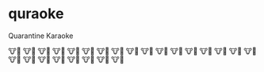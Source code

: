 # quraoke
Quarantine Karaoke


🐮🔔
🐮🔔
🐮🔔
🐮🔔
🐮🔔
🐮🔔
🐮🔔
🐮🔔
🐮🔔
🐮🔔
🐮🔔
🐮🔔
🐮🔔
🐮🔔
🐮🔔
🐮🔔
🐮🔔
🐮🔔
🐮🔔
🐮🔔
🐮🔔
🐮🔔
🐮🔔
🐮🔔
🐮🔔
